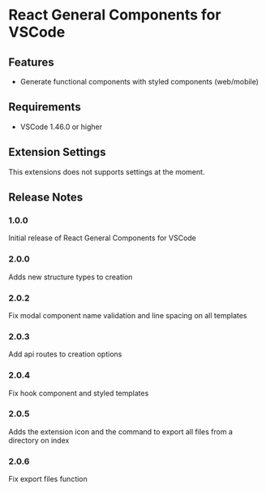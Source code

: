 # React General Components for VSCode

## Features

- Generate functional components with styled components (web/mobile)

## Requirements

- VSCode 1.46.0 or higher

## Extension Settings

This extensions does not supports settings at the moment.

## Release Notes

### 1.0.0

Initial release of React General Components for VSCode

### 2.0.0

Adds new structure types to creation

### 2.0.2

Fix modal component name validation and line spacing on all templates

### 2.0.3

Add api routes to creation options

### 2.0.4

Fix hook component and styled templates

### 2.0.5

Adds the extension icon and the command to export all files from a directory on index

### 2.0.6

Fix export files function
